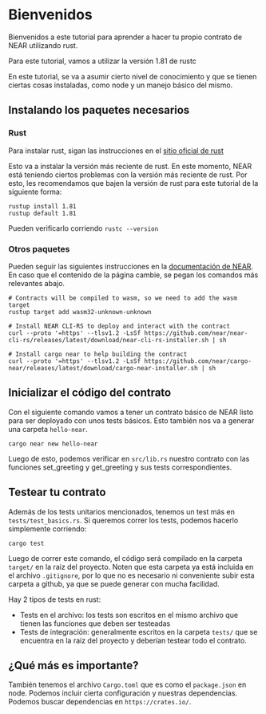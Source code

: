 # Bienvenidos
Bienvenidos a este tutorial para aprender a hacer tu propio contrato de NEAR utilizando rust.

Para este tutorial, vamos a utilizar la versión 1.81 de rustc

En este tutorial, se va a asumir cierto nivel de conocimiento y que se tienen ciertas cosas instaladas, como node y un manejo básico del mismo.

## Instalando los paquetes necesarios
### Rust
Para instalar rust, sigan las instrucciones en el [sitio oficial de rust](https://www.rust-lang.org/tools/install)

Esto va a instalar la versión más reciente de rust. En este momento, NEAR está teniendo ciertos problemas con la versión más reciente de rust. Por esto, les recomendamos que bajen la versión de rust para este tutorial de la siguiente forma:

```
rustup install 1.81
rustup default 1.81
```

Pueden verificarlo corriendo `rustc --version`

### Otros paquetes
Pueden seguir las siguientes instrucciones en la [documentación de NEAR](https://docs.near.org/smart-contracts/quickstart). En caso que el contenido de la página cambie, se pegan los comandos más relevantes abajo.

```
# Contracts will be compiled to wasm, so we need to add the wasm target
rustup target add wasm32-unknown-unknown

# Install NEAR CLI-RS to deploy and interact with the contract
curl --proto '=https' --tlsv1.2 -LsSf https://github.com/near/near-cli-rs/releases/latest/download/near-cli-rs-installer.sh | sh

# Install cargo near to help building the contract
curl --proto '=https' --tlsv1.2 -LsSf https://github.com/near/cargo-near/releases/latest/download/cargo-near-installer.sh | sh
```

## Inicializar el código del contrato
Con el siguiente comando vamos a tener un contrato básico de NEAR listo para ser deployado con unos tests básicos. Esto también nos va a generar una carpeta `hello-near`.
```
cargo near new hello-near
```

Luego de esto, podemos verificar en `src/lib.rs` nuestro contrato con las funciones set_greeting y get_greeting y sus tests correspondientes.

## Testear tu contrato
Además de los tests unitarios mencionados, tenemos un test más en `tests/test_basics.rs`. Si queremos correr los tests, podemos hacerlo simplemente corriendo:
```
cargo test
```

Luego de correr este comando, el código será compilado en la carpeta `target/` en la raiz del proyecto. Noten que esta carpeta ya está incluida en el archivo `.gitignore`, por lo que no es necesario ni conveniente subir esta carpeta a github, ya que se puede generar con mucha facilidad.

Hay 2 tipos de tests en rust:
- Tests en el archivo: los tests son escritos en el mismo archivo que tienen las funciones que deben ser testeadas
- Tests de integración: generalmente escritos en la carpeta `tests/` que se encuentra en la raiz del proyecto y deberían testear todo el contrato.

## ¿Qué más es importante?
También tenemos el archivo `Cargo.toml` que es como el `package.json` en node. Podemos incluir cierta configuración y nuestras dependencias. Podemos buscar dependencias en `https://crates.io/`.